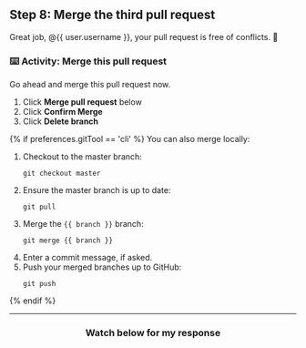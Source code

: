 ## Step 8: Merge the third pull request

Great job, @{{ user.username }}, your pull request is free of conflicts. :tada:

### :keyboard: Activity: Merge this pull request

Go ahead and merge this pull request now.

1. Click **Merge pull request** below
1. Click **Confirm Merge**
1. Click **Delete branch**

{% if preferences.gitTool == 'cli' %}
You can also merge locally:
1. Checkout to the master branch:
    ```shell
    git checkout master
    ```
1. Ensure the master branch is up to date:
    ```shell
    git pull
    ```
1. Merge the `{{ branch }}` branch:
    ```shell
    git merge {{ branch }}
    ```
1. Enter a commit message, if asked.
1. Push your merged branches up to GitHub:
    ```shell
    git push
    ```
{% endif %}

<hr>
<h3 align="center">Watch below for my response</h3>
